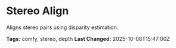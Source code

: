 # Stereo Align

Aligns stereo pairs using disparity estimation.

**Tags:** comfy, stereo, depth
**Last Changed:** 2025-10-08T15:47:00Z
